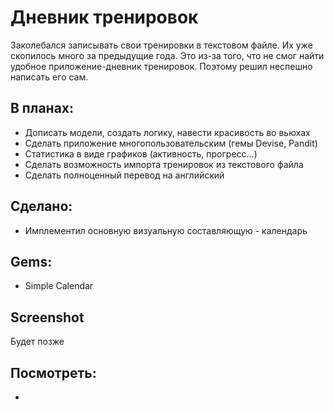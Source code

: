 # Дневник тренировок

Заколебался записывать свои тренировки в текстовом файле. Их уже скопилось много за предыдущие года. Это из-за того, что не смог найти удобное приложение-дневник тренировок. Поэтому решил неспешно написать его сам.

## В планах:
* Дописать модели, создать логику, навести красивость во вьюхах
* Сделать приложение многопользовательским (гемы Devise, Pandit)
* Статистика в виде графиков (активность, прогресс...)
* Сделать возможность импорта тренировок из текстового файла
* Сделать полноценный перевод на английский

## Сделано:
* Имплементил основную визуальную составляющую - календарь

## Gems:
* Simple Calendar

## Screenshot
Будет позже

## Посмотреть:
-
